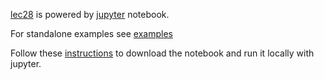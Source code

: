 [lec28](lec28.ipynb) is powered by [jupyter](https://jupyter.org) notebook.

For standalone examples see [examples](examples/)

Follow these [instructions](../misc/DownloadNotebook.md) to download the notebook and run it locally with jupyter.
